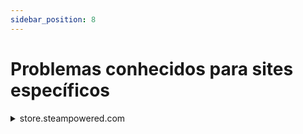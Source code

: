 ```yaml
---
sidebar_position: 8
---
```



# Problemas conhecidos para sites específicos


<details>
        <summary>store.steampowered.com</summary>

Nosso serviço só pode resolver captchas em inglês; neste site, a determinação do idioma do captcha não vem das configurações do sistema, mas do idioma selecionado no site, portanto, para uma solução correta, certifique-se de selecionar o inglês.

</details>